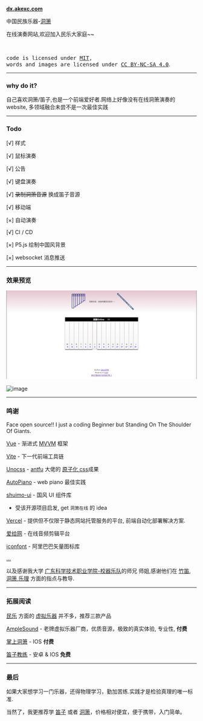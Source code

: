 **[dx.akexc.com](https://dx.akexc.com)**

中国民族乐器-[洞箫](https://baike.baidu.com/item/%E6%B4%9E%E7%AE%AB/512219)

在线演奏网站,欢迎加入民乐大家庭~~

<br>

<samp>code is licensed under <a href='./LICENSE'>MIT</a>,<br> words and images are licensed under <a href='https://creativecommons.org/licenses/by-nc-sa/4.0/'>CC BY-NC-SA 4.0</a></samp>.

---

### why do it?

自己喜欢洞箫/笛子,也是一个前端爱好者.网络上好像没有在线洞箫演奏的 website, 多领域融合未尝不是一次最佳实践

---

### Todo

[√] 样式

[√] 鼠标演奏

[√] 公告

[√] 键盘演奏

[√] <del>录制洞箫音源</del> 换成笛子音源

[√] 移动端

[×] 自动演奏

[√] CI / CD

[×] P5.js 绘制中国风背景

[×] websocket 消息推送

---

### 效果预览

![洞箫在线](src/assets/images/dx.jpg)

![image](https://user-images.githubusercontent.com/64628135/194740931-e5bf6da7-6680-4a19-a614-353ecb7b1811.png)

---

### 鸣谢

Face open source!! I just a coding Beginner but Standing On The Shoulder Of Giants.

[Vue](https://cn.vuejs.org/) - 渐进式 [MVVM]() 框架

[Vite](https://vitejs.cn/) - 下一代前端工具链

[Unocss](https://uno.antfu.me/) - [antfu](https://antfu.me/) 大佬的 [原子化 css](https://css-tricks.com/lets-define-exactly-atomic-css/)成果

[AutoPiano](https://www.autopiano.cn/) - web piano 最佳实践

[shuimo-ui](https://github.com/janghood/shuimo-ui) - 国风 UI 组件库

- 受该开源项目启发, get `洞箫在线` 的 idea

[Vercel](https://vercel.com/) - 提供但不仅限于静态网站托管服务的平台, 前端自动化部署解决方案.

[爱给网](https://www.aigei.com/tool/audio) - 在线音频剪辑平台

[iconfont](https://www.iconfont.cn/) - 阿里巴巴矢量图标库

[...]()

以及感谢我大学 [广东科学技术职业学院-校器乐队](https://www.gdit.edu.cn)的师兄 师姐,感谢他们在 [竹笛](), [洞箫](),[乐理]() 方面的指点与教导.

---

### 拓展阅读

[民乐]() 方面的 [虚拟乐器]() 并不多，推荐三款产品

[AmpleSound](https://www.amplesound.net/) - 老牌虚拟乐器厂商，优质音源，极致的真实体验, 专业性, **付费**

[掌上洞箫](https://apps.apple.com/cn/app/%E6%8E%8C%E4%B8%8A%E6%B4%9E%E7%AE%AB-%E4%B8%81%E6%99%93%E9%80%B5%E4%BB%A3%E8%A8%80/id1182217891) - IOS **付费**

[笛子教练](https://apps.apple.com/cn/app/%E7%AC%9B%E5%AD%90%E6%95%99%E7%BB%83/id1505941191) - 安卓 & IOS **免费**

---

### 最后

如果大家想学习一门乐器，还得物理学习，勤加苦练.实践才是检验真理的唯一标准.

当然了，我更推荐学 [笛子]() 或者 [洞箫]()，价格相对便宜，便于携带，入门简单。
